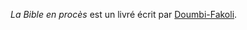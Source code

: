 <!-- TITLE: La Bible En Procès -->
<!-- SUBTITLE: Présentation du livre : La Bible En Procès -->

*La Bible en procès* est un livré écrit par [Doumbi-Fakoli](/personnalite/homme/polymathe/afrique/nord-ouest/pays/mali/doumbi-fakoli).